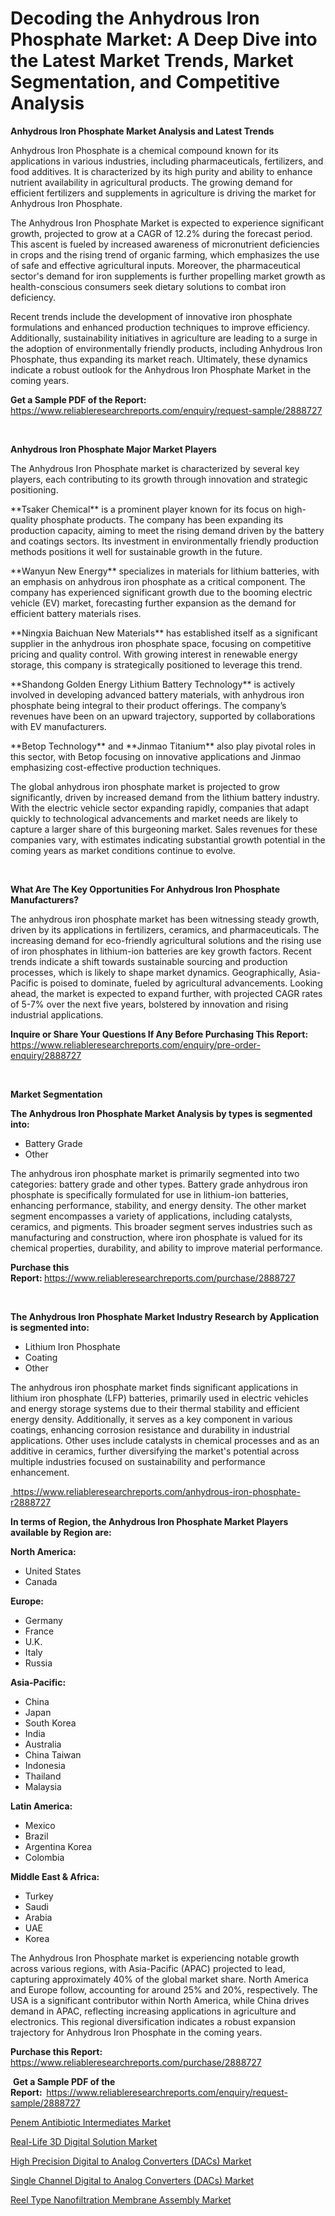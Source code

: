 <p><h1>Decoding the Anhydrous Iron Phosphate Market: A Deep Dive into the Latest Market Trends, Market Segmentation, and Competitive Analysis</h1></p><p><strong>Anhydrous Iron Phosphate Market Analysis and Latest Trends</strong></p>
<p><p>Anhydrous Iron Phosphate is a chemical compound known for its applications in various industries, including pharmaceuticals, fertilizers, and food additives. It is characterized by its high purity and ability to enhance nutrient availability in agricultural products. The growing demand for efficient fertilizers and supplements in agriculture is driving the market for Anhydrous Iron Phosphate.</p><p>The Anhydrous Iron Phosphate Market is expected to experience significant growth, projected to grow at a CAGR of 12.2% during the forecast period. This ascent is fueled by increased awareness of micronutrient deficiencies in crops and the rising trend of organic farming, which emphasizes the use of safe and effective agricultural inputs. Moreover, the pharmaceutical sector's demand for iron supplements is further propelling market growth as health-conscious consumers seek dietary solutions to combat iron deficiency.</p><p>Recent trends include the development of innovative iron phosphate formulations and enhanced production techniques to improve efficiency. Additionally, sustainability initiatives in agriculture are leading to a surge in the adoption of environmentally friendly products, including Anhydrous Iron Phosphate, thus expanding its market reach. Ultimately, these dynamics indicate a robust outlook for the Anhydrous Iron Phosphate Market in the coming years.</p></p>
<p><strong>Get a Sample PDF of the Report:&nbsp;</strong> <a href="https://www.reliableresearchreports.com/enquiry/request-sample/2888727?utm_campaign=10&utm_medium=2&utm_source=Github&utm_content=ia&utm_term=14032025&utm_id=anhydrous-iron-phosphate">https://www.reliableresearchreports.com/enquiry/request-sample/2888727</a></p>
<p>&nbsp;</p>
<p><strong>Anhydrous Iron Phosphate Major Market Players</strong></p>
<p><p>The Anhydrous Iron Phosphate market is characterized by several key players, each contributing to its growth through innovation and strategic positioning. </p><p>**Tsaker Chemical** is a prominent player known for its focus on high-quality phosphate products. The company has been expanding its production capacity, aiming to meet the rising demand driven by the battery and coatings sectors. Its investment in environmentally friendly production methods positions it well for sustainable growth in the future.</p><p>**Wanyun New Energy** specializes in materials for lithium batteries, with an emphasis on anhydrous iron phosphate as a critical component. The company has experienced significant growth due to the booming electric vehicle (EV) market, forecasting further expansion as the demand for efficient battery materials rises.</p><p>**Ningxia Baichuan New Materials** has established itself as a significant supplier in the anhydrous iron phosphate space, focusing on competitive pricing and quality control. With growing interest in renewable energy storage, this company is strategically positioned to leverage this trend.</p><p>**Shandong Golden Energy Lithium Battery Technology** is actively involved in developing advanced battery materials, with anhydrous iron phosphate being integral to their product offerings. The company’s revenues have been on an upward trajectory, supported by collaborations with EV manufacturers.</p><p>**Betop Technology** and **Jinmao Titanium** also play pivotal roles in this sector, with Betop focusing on innovative applications and Jinmao emphasizing cost-effective production techniques.</p><p>The global anhydrous iron phosphate market is projected to grow significantly, driven by increased demand from the lithium battery industry. With the electric vehicle sector expanding rapidly, companies that adapt quickly to technological advancements and market needs are likely to capture a larger share of this burgeoning market. Sales revenues for these companies vary, with estimates indicating substantial growth potential in the coming years as market conditions continue to evolve.</p></p>
<p>&nbsp;</p>
<p><strong>What Are The Key Opportunities For Anhydrous Iron Phosphate Manufacturers?</strong></p>
<p><p>The anhydrous iron phosphate market has been witnessing steady growth, driven by its applications in fertilizers, ceramics, and pharmaceuticals. The increasing demand for eco-friendly agricultural solutions and the rising use of iron phosphates in lithium-ion batteries are key growth factors. Recent trends indicate a shift towards sustainable sourcing and production processes, which is likely to shape market dynamics. Geographically, Asia-Pacific is poised to dominate, fueled by agricultural advancements. Looking ahead, the market is expected to expand further, with projected CAGR rates of 5-7% over the next five years, bolstered by innovation and rising industrial applications.</p></p>
<p><strong>Inquire or Share Your Questions If Any Before Purchasing This Report:</strong> <a href="https://www.reliableresearchreports.com/enquiry/pre-order-enquiry/2888727?utm_campaign=10&utm_medium=2&utm_source=Github&utm_content=ia&utm_term=14032025&utm_id=anhydrous-iron-phosphate">https://www.reliableresearchreports.com/enquiry/pre-order-enquiry/2888727</a></p>
<p>&nbsp;</p>
<p><strong>Market Segmentation</strong></p>
<p><strong>The Anhydrous Iron Phosphate Market Analysis by types is segmented into:</strong></p>
<p><ul><li>Battery Grade</li><li>Other</li></ul></p>
<p><p>The anhydrous iron phosphate market is primarily segmented into two categories: battery grade and other types. Battery grade anhydrous iron phosphate is specifically formulated for use in lithium-ion batteries, enhancing performance, stability, and energy density. The other market segment encompasses a variety of applications, including catalysts, ceramics, and pigments. This broader segment serves industries such as manufacturing and construction, where iron phosphate is valued for its chemical properties, durability, and ability to improve material performance.</p></p>
<p><strong>Purchase this Report:&nbsp;</strong><a href="https://www.reliableresearchreports.com/purchase/2888727?utm_campaign=10&utm_medium=2&utm_source=Github&utm_content=ia&utm_term=14032025&utm_id=anhydrous-iron-phosphate">https://www.reliableresearchreports.com/purchase/2888727</a></p>
<p>&nbsp;</p>
<p><strong>The Anhydrous Iron Phosphate Market Industry Research by Application is segmented into:</strong></p>
<p><ul><li>Lithium Iron Phosphate</li><li>Coating</li><li>Other</li></ul></p>
<p><p>The anhydrous iron phosphate market finds significant applications in lithium iron phosphate (LFP) batteries, primarily used in electric vehicles and energy storage systems due to their thermal stability and efficient energy density. Additionally, it serves as a key component in various coatings, enhancing corrosion resistance and durability in industrial applications. Other uses include catalysts in chemical processes and as an additive in ceramics, further diversifying the market's potential across multiple industries focused on sustainability and performance enhancement.</p></p>
<p><a href="https://www.reliableresearchreports.com/anhydrous-iron-phosphate-r2888727?utm_campaign=10&utm_medium=2&utm_source=Github&utm_content=ia&utm_term=14032025&utm_id=anhydrous-iron-phosphate">&nbsp;https://www.reliableresearchreports.com/anhydrous-iron-phosphate-r2888727</a></p>
<p><strong>In terms of Region, the Anhydrous Iron Phosphate Market Players available by Region are:</strong></p>
<p>
    <p> <strong> North America: </strong>
        <ul>
            <li>United States</li>
            <li>Canada</li>
        </ul>
        </p> 
    <p> <strong> Europe: </strong>
        <ul>
            <li>Germany</li>
            <li>France</li>
            <li>U.K.</li>
            <li>Italy</li>
            <li>Russia</li>
        </ul>
        </p> 
    <p> <strong> Asia-Pacific: </strong>
        <ul>
            <li>China</li>
            <li>Japan</li>
            <li>South Korea</li>
            <li>India</li>
            <li>Australia</li>
            <li>China Taiwan</li>
            <li>Indonesia</li>
            <li>Thailand</li>
            <li>Malaysia</li>
        </ul>
        </p> 
    <p> <strong> Latin America: </strong>
        <ul>
            <li>Mexico</li>
            <li>Brazil</li>
            <li>Argentina Korea</li>
            <li>Colombia</li>
        </ul>
        </p> 
    <p> <strong> Middle East & Africa: </strong>
        <ul>
            <li>Turkey</li>
            <li>Saudi</li>
            <li>Arabia</li>
            <li>UAE</li>
            <li>Korea</li>
        </ul>
    </p>
    </p>
<p><p>The Anhydrous Iron Phosphate market is experiencing notable growth across various regions, with Asia-Pacific (APAC) projected to lead, capturing approximately 40% of the global market share. North America and Europe follow, accounting for around 25% and 20%, respectively. The USA is a significant contributor within North America, while China drives demand in APAC, reflecting increasing applications in agriculture and electronics. This regional diversification indicates a robust expansion trajectory for Anhydrous Iron Phosphate in the coming years.</p></p>
<p><strong>Purchase this Report: </strong><a href="https://www.reliableresearchreports.com/purchase/2888727?utm_campaign=10&utm_medium=2&utm_source=Github&utm_content=ia&utm_term=14032025&utm_id=anhydrous-iron-phosphate">https://www.reliableresearchreports.com/purchase/2888727</a></p>
<p>&nbsp;<strong>Get a Sample PDF of the Report:&nbsp;&nbsp;</strong><a href="https://www.reliableresearchreports.com/enquiry/request-sample/2888727?utm_campaign=10&utm_medium=2&utm_source=Github&utm_content=ia&utm_term=14032025&utm_id=anhydrous-iron-phosphate">https://www.reliableresearchreports.com/enquiry/request-sample/2888727</a></p>
<p><strong></strong></p>
<p><p><a href="https://github.com/pichuaadh0/Market-Research-Report-List-1/blob/main/penem-antibiotic-intermediates-market.md?utm_campaign=10&utm_medium=2&utm_source=Github&utm_content=ia&utm_term=14032025&utm_id=anhydrous-iron-phosphate">Penem Antibiotic Intermediates Market</a></p><p><a href="https://github.com/dovbusmrking/Market-Research-Report-List-1/blob/main/real-life-3d-digital-solution-market.md?utm_campaign=10&utm_medium=2&utm_source=Github&utm_content=ia&utm_term=14032025&utm_id=anhydrous-iron-phosphate">Real-Life 3D Digital Solution Market</a></p><p><a href="https://github.com/lemiranajd/Market-Research-Report-List-1/blob/main/high-precision-digital-to-analog-converters-dacs-market.md?utm_campaign=10&utm_medium=2&utm_source=Github&utm_content=ia&utm_term=14032025&utm_id=anhydrous-iron-phosphate">High Precision Digital to Analog Converters (DACs) Market</a></p><p><a href="https://github.com/ogbadujonito22/Market-Research-Report-List-1/blob/main/single-channel-digital-to-analog-converters-dacs-market.md?utm_campaign=10&utm_medium=2&utm_source=Github&utm_content=ia&utm_term=14032025&utm_id=anhydrous-iron-phosphate">Single Channel Digital to Analog Converters (DACs) Market</a></p><p><a href="https://github.com/oshrykauraj7/Market-Research-Report-List-1/blob/main/reel-type-nanofiltration-membrane-assembly-market.md?utm_campaign=10&utm_medium=2&utm_source=Github&utm_content=ia&utm_term=14032025&utm_id=anhydrous-iron-phosphate">Reel Type Nanofiltration Membrane Assembly Market</a></p></p>